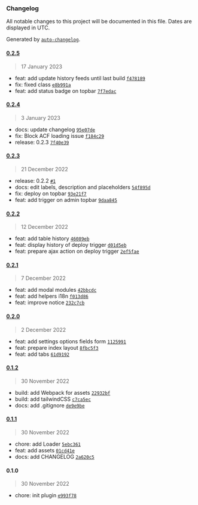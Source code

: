 ### Changelog

All notable changes to this project will be documented in this file. Dates are displayed in UTC.

Generated by [`auto-changelog`](https://github.com/CookPete/auto-changelog).

#### [0.2.5](https://github.com/MediakodTeam/wp-plugin-deployeur/compare/0.2.4...0.2.5)

> 17 January 2023

- feat: add update history feeds until last build [`f478189`](https://github.com/MediakodTeam/wp-plugin-deployeur/commit/f478189d455ba3d90fcceb16961e75be84bc3e4b)
- fix: fixed class [`e8b991a`](https://github.com/MediakodTeam/wp-plugin-deployeur/commit/e8b991ac7777d94d6e75a854397d7406e8cc7b42)
- feat: add status badge on topbar [`7f7edac`](https://github.com/MediakodTeam/wp-plugin-deployeur/commit/7f7edac55b83d4253af3499d2ca26a6730c50350)

#### [0.2.4](https://github.com/MediakodTeam/wp-plugin-deployeur/compare/0.2.3...0.2.4)

> 3 January 2023

- docs: update changelog [`95e07de`](https://github.com/MediakodTeam/wp-plugin-deployeur/commit/95e07de06e14481dd60ad7802a61d9ae6592ec8b)
- fix: Block ACF loading issue [`f184c29`](https://github.com/MediakodTeam/wp-plugin-deployeur/commit/f184c297796c6206e4dcc212987ff51a2c321fac)
- release: 0.2.3 [`7f40e39`](https://github.com/MediakodTeam/wp-plugin-deployeur/commit/7f40e398834f32f808157f8b2925af8373d91bd0)

#### [0.2.3](https://github.com/MediakodTeam/wp-plugin-deployeur/compare/0.2.2...0.2.3)

> 21 December 2022

- release: 0.2.2 [`#1`](https://github.com/MediakodTeam/wp-plugin-deployeur/pull/1)
- docs: edit labels, description and placeholders [`54f895d`](https://github.com/MediakodTeam/wp-plugin-deployeur/commit/54f895d1bc1fb51b9729535ed90aa49525a6c060)
- fix: deploy on topbar [`93e21f7`](https://github.com/MediakodTeam/wp-plugin-deployeur/commit/93e21f7481a0c116e50673e9e5f08c9705df0395)
- feat: add trigger on admin topbar [`9daa845`](https://github.com/MediakodTeam/wp-plugin-deployeur/commit/9daa8457fc816f0d02fc549b2e41cc8a88814c54)

#### [0.2.2](https://github.com/MediakodTeam/wp-plugin-deployeur/compare/0.2.1...0.2.2)

> 12 December 2022

- feat: add table history [`46089eb`](https://github.com/MediakodTeam/wp-plugin-deployeur/commit/46089eb02102d145d8aacfc8db1e67758874b31b)
- feat: display history of deploy trigger [`d01d5eb`](https://github.com/MediakodTeam/wp-plugin-deployeur/commit/d01d5eb8ad09df4d3f2c3d003e466dbb417f4f4e)
- feat: prepare ajax action on deploy trigger [`2ef5fae`](https://github.com/MediakodTeam/wp-plugin-deployeur/commit/2ef5faecb305e880b59a41fca4a1f7e044f6b365)

#### [0.2.1](https://github.com/MediakodTeam/wp-plugin-deployeur/compare/0.2.0...0.2.1)

> 7 December 2022

- feat: add modal modules [`42bbcdc`](https://github.com/MediakodTeam/wp-plugin-deployeur/commit/42bbcdc6f212cca7682e84b1bfe56ec292dcfff0)
- feat: add helpers i18n [`f013d86`](https://github.com/MediakodTeam/wp-plugin-deployeur/commit/f013d8641309ed6a9cfe149525be8c1bf7f9480d)
- feat: improve notice [`232c7cb`](https://github.com/MediakodTeam/wp-plugin-deployeur/commit/232c7cb11a47891d396f6b12913f3f5de8b0763c)

#### [0.2.0](https://github.com/MediakodTeam/wp-plugin-deployeur/compare/0.1.2...0.2.0)

> 2 December 2022

- feat: add settings options fields form [`1125991`](https://github.com/MediakodTeam/wp-plugin-deployeur/commit/1125991443dc8b2985066cc3c27c50aba29e0be0)
- feat: prepare index layout [`8fbc5f3`](https://github.com/MediakodTeam/wp-plugin-deployeur/commit/8fbc5f3eb004b851c8a85da30400fd22f81d920d)
- feat: add tabs [`61d9192`](https://github.com/MediakodTeam/wp-plugin-deployeur/commit/61d91921f3256821b393fddcfae0eba8559325d6)

#### [0.1.2](https://github.com/MediakodTeam/wp-plugin-deployeur/compare/0.1.1...0.1.2)

> 30 November 2022

- build: add Webpack for assets [`22932bf`](https://github.com/MediakodTeam/wp-plugin-deployeur/commit/22932bf07d7522ee8b898949911b91f8b2178cb8)
- build: add tailwindCSS [`c7ca5ec`](https://github.com/MediakodTeam/wp-plugin-deployeur/commit/c7ca5ec39f5aaf13966e8b2edcb1c6e56a2cd860)
- docs: add .gitignore [`de9e9be`](https://github.com/MediakodTeam/wp-plugin-deployeur/commit/de9e9be76edf2b2df363c1fe62646301a26a1a74)

#### [0.1.1](https://github.com/MediakodTeam/wp-plugin-deployeur/compare/0.1.0...0.1.1)

> 30 November 2022

- chore: add Loader [`5ebc361`](https://github.com/MediakodTeam/wp-plugin-deployeur/commit/5ebc36118b75cc709586281c1ba0003e56092368)
- feat: add assets [`01cd41e`](https://github.com/MediakodTeam/wp-plugin-deployeur/commit/01cd41e24a4f621da9b9943bb510f6aefb590f8a)
- docs: add CHANGELOG [`2a620c5`](https://github.com/MediakodTeam/wp-plugin-deployeur/commit/2a620c5573a8fffd58a6332771678a50e7aeea49)

#### 0.1.0

> 30 November 2022

- chore: init plugin [`e993f78`](https://github.com/MediakodTeam/wp-plugin-deployeur/commit/e993f78556ec56d9ebddd06e9caa35438b73ca38)

